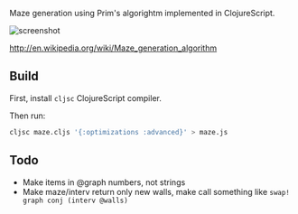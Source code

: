 Maze generation using Prim's algorightm implemented in ClojureScript.

![screenshot](http://i.imgur.com/gDguA9m.png)

http://en.wikipedia.org/wiki/Maze_generation_algorithm

## Build

First, install `cljsc` ClojureScript compiler.

Then run:

```bash
cljsc maze.cljs '{:optimizations :advanced}' > maze.js
```

## Todo

- Make items in @graph numbers, not strings
- Make maze/interv return only new walls, make call something like `swap! graph conj (interv @walls)`
